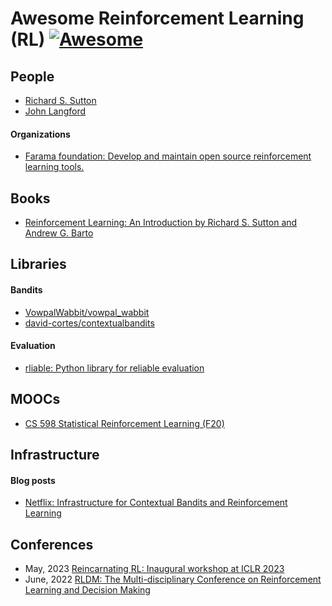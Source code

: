 # Awesome Reinforcement Learning (RL) [![Awesome](https://awesome.re/badge.svg)](https://awesome.re)


## People
- [Richard S. Sutton](http://incompleteideas.net)
- [John Langford](https://www.microsoft.com/en-us/research/people/jcl/)

#### Organizations
- [Farama foundation: Develop and maintain open source reinforcement learning tools.](https://farama.org)

## Books
- [Reinforcement Learning: An Introduction by Richard S. Sutton and Andrew G. Barto](http://www.incompleteideas.net/book/the-book-2nd.html)

## Libraries

#### Bandits
- [VowpalWabbit/vowpal_wabbit](https://github.com/VowpalWabbit/vowpal_wabbit)
- [david-cortes/contextualbandits](https://github.com/david-cortes/contextualbandits)

#### Evaluation
- [rliable: Python library for reliable evaluation](https://github.com/google-research/rliable)



## MOOCs
- [CS 598 Statistical Reinforcement Learning (F20)](http://nanjiang.cs.illinois.edu/cs598/)


## Infrastructure

#### Blog posts
- [Netflix: Infrastructure for Contextual Bandits and Reinforcement Learning](https://netflixtechblog.com/ml-platform-meetup-infra-for-contextual-bandits-and-reinforcement-learning-4a90305948ef)



## Conferences
- May, 2023 [Reincarnating RL: Inaugural workshop at ICLR 2023](https://reincarnating-rl.github.io)
- June, 2022 [RLDM: The Multi-disciplinary Conference on Reinforcement Learning and Decision Making](https://rldm.org)
